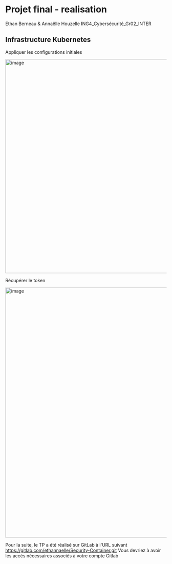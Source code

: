 # Projet final - realisation
Ethan Berneau & Annaëlle Houzelle
ING4_Cybersécurité_Gr02_INTER

## Infrastructure Kubernetes
Appliquer les configurations initiales

<img width="668" alt="image" src="https://github.com/user-attachments/assets/e9ba7838-c472-48b0-8aa8-fe508b74b062" />

Récupérer le token

<img width="781" alt="image" src="https://github.com/user-attachments/assets/34abd1a0-dbe8-4ce4-8561-4296513c0d46" />

Pour la suite, le TP a été réalisé sur GitLab à l'URL suivant 
https://gitlab.com/ethannaelle/Security-Container.git
Vous devriez à avoir les accès nécessaires associés à votre compte Gitlab

